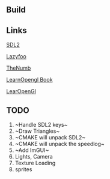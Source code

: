 ## Build



## Links

[SDL2](https://wiki.libsdl.org/SDL2/CategoryAPI)

[Lazyfoo](https://lazyfoo.net/tutorials/SDL/index.php#Event%20Driven%20Programming)


[TheNumb](https://thenumb.at/cpp-course/sdl2/03/03.html)

[LearnOpengl Book](https://learnopengl.com/book/book_pdf.pdf)

[LearOpenGl](https://learnopengl.com/Guest-Articles/How-to-publish)


## TODO


1. ~Handle SDL2 keys~
2. ~Draw Triangles~
3. ~CMAKE will unpack SDL2~
4. ~CMAKE will unpack the speedlog~
5. ~Add ImGUI~
6. Lights, Camera
7. Texture Loading
8. sprites